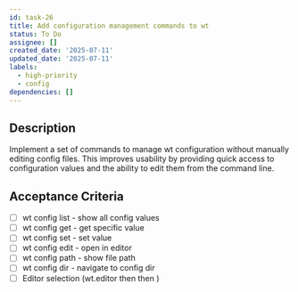 ```yaml
---
id: task-26
title: Add configuration management commands to wt
status: To Do
assignee: []
created_date: '2025-07-11'
updated_date: '2025-07-11'
labels:
  - high-priority
  - config
dependencies: []
---
```


## Description

Implement a set of commands to manage wt configuration without manually editing config files. This improves usability by providing quick access to configuration values and the ability to edit them from the command line.

## Acceptance Criteria

- [ ] wt config list - show all config values
- [ ] wt config get <key> - get specific value
- [ ] wt config set <key> <value> - set value
- [ ] wt config edit - open in editor
- [ ] wt config path - show file path
- [ ] wt config dir - navigate to config dir
- [ ] Editor selection (wt.editor then  then )
